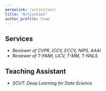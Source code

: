 ```yaml
---
permalink: /activities/
title: "Activities"
author_profile: true
---
```


## Services

* *Reviewer of CVPR, ICCV, ECCV, NIPS, AAAI*
* *Reviewer of T-PAMI, IJCV, T-MM, T-NNLS*

## Teaching Assistant

- *SCUT: Deep Learning for Data Science*

